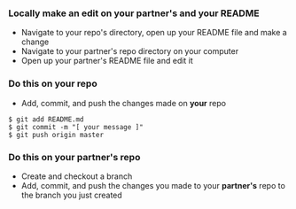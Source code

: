 ### Locally make an edit on your partner's and your README
- Navigate to your repo's directory, open up your README file and make a change
- Navigate to your partner's repo directory on your computer
- Open up your partner's README file and edit it

### Do this on **your** repo
- Add, commit, and push the changes made on **your** repo
```
$ git add README.md
$ git commit -m "[ your message ]"
$ git push origin master
```

### Do this on your **partner's** repo
- Create and checkout a branch
- Add, commit, and push the changes you made to your **partner's** repo to the branch you just created

